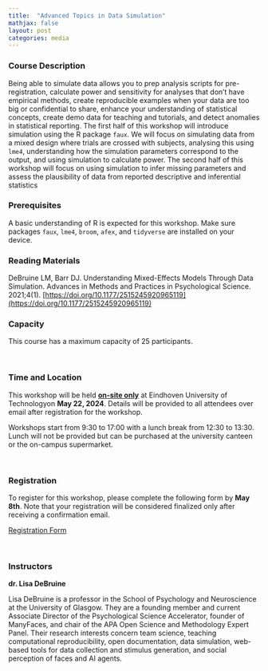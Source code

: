 ```yaml
---
title:  "Advanced Topics in Data Simulation"
mathjax: false
layout: post
categories: media
---
```


### Course Description

Being able to simulate data allows you to prep analysis scripts for pre-registration, calculate power and sensitivity for analyses that don’t have empirical methods, create reproducible examples when your data are too big or confidential to share, enhance your understanding of statistical concepts, create demo data for teaching and tutorials, and detect anomalies in statistical reporting. The first half of this workshop will introduce simulation using the R package `faux`. We will focus on simulating data from a mixed design where trials are crossed with subjects, analysing this using `lme4`, understanding how the simulation parameters correspond to the output, and using simulation to calculate power. The second half of this workshop will focus on using simulation to infer missing parameters and assess the plausibility of data from reported descriptive and inferential statistics

### Prerequisites 

A basic understanding of R is expected for this workshop. Make sure packages `faux`, `lme4`, `broom`, `afex`, and `tidyverse` are installed on your device.

### Reading Materials

DeBruine LM, Barr DJ. Understanding Mixed-Effects Models Through Data Simulation. Advances in Methods and Practices in Psychological Science. 2021;4(1). [https://doi.org/10.1177/2515245920965119](https://doi.org/10.1177/2515245920965119)

### Capacity

This course has a maximum capacity of 25 participants.

<br>

### Time and Location

This workshop will be held <ins>**on-site only**</ins> at Eindhoven University of Technologyon **May 22, 2024**. Details will be provided to all attendees over email after registration for the workshop.

Workshops start from 9:30 to 17:00 with a lunch break from 12:30 to 13:30. Lunch will not be provided but can be purchased at the university canteen or the on-campus supermarket. 

<br>

### Registration

To register for this workshop, please complete the following form by **May 8th**. Note that your registration will be considered finalized only after receiving a confirmation email.

[Registration Form](https://forms.office.com/Pages/ResponsePage.aspx?id=R_J9zM5gD0qddXBM9g78ZP_Kihp-VglPgWom9gajHXdUME5MOEVFWEg4RTFTVDFGUDNSTjBFNU5ERC4u)

<br>


### Instructors

**dr. Lisa DeBruine**

Lisa DeBruine is a professor in the School of Psychology and Neuroscience at the University of Glasgow. They are a founding member and current Associate Director of the Psychological Science Accelerator, founder of ManyFaces, and chair of the APA Open Science and Methodology Expert Panel. Their research interests concern team science, teaching computational reproducibility, open documentation, data simulation, web-based tools for data collection and stimulus generation, and social perception of faces and AI agents.

